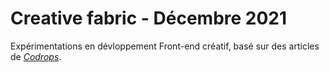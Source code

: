 # Creative fabric - Décembre 2021

Expérimentations en dévloppement Front-end créatif, basé sur des articles de [_Codrops_](https://tympanus.net/codrops/).